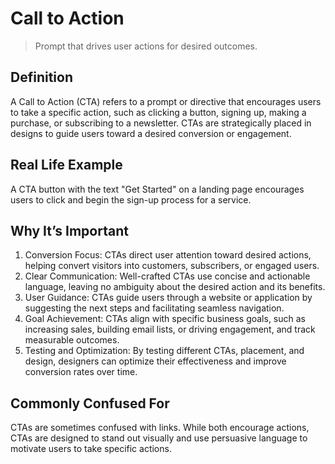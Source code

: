 # Call to Action

>Prompt that drives user actions for desired outcomes.

## Definition

A Call to Action (CTA) refers to a prompt or directive that encourages users to take a specific action, such as clicking a button, signing up, making a purchase, or subscribing to a newsletter. CTAs are strategically placed in designs to guide users toward a desired conversion or engagement.

## Real Life Example

A CTA button with the text "Get Started" on a landing page encourages users to click and begin the sign-up process for a service.

## Why It’s Important

1. Conversion Focus: CTAs direct user attention toward desired actions, helping convert visitors into customers, subscribers, or engaged users.
2. Clear Communication: Well-crafted CTAs use concise and actionable language, leaving no ambiguity about the desired action and its benefits.
3. User Guidance: CTAs guide users through a website or application by suggesting the next steps and facilitating seamless navigation.
4. Goal Achievement: CTAs align with specific business goals, such as increasing sales, building email lists, or driving engagement, and track measurable outcomes.
5. Testing and Optimization: By testing different CTAs, placement, and design, designers can optimize their effectiveness and improve conversion rates over time.

## Commonly Confused For

CTAs are sometimes confused with links. While both encourage actions, CTAs are designed to stand out visually and use persuasive language to motivate users to take specific actions.
